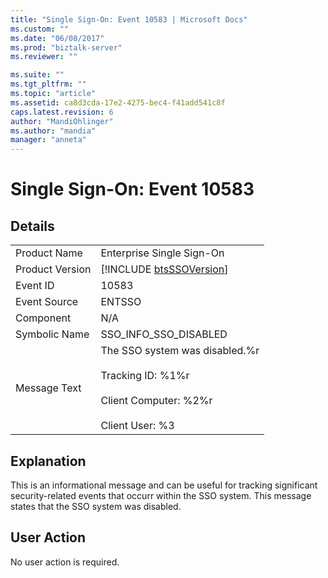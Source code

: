 ```yaml
---
title: "Single Sign-On: Event 10583 | Microsoft Docs"
ms.custom: ""
ms.date: "06/08/2017"
ms.prod: "biztalk-server"
ms.reviewer: ""

ms.suite: ""
ms.tgt_pltfrm: ""
ms.topic: "article"
ms.assetid: ca8d3cda-17e2-4275-bec4-f41add541c8f
caps.latest.revision: 6
author: "MandiOhlinger"
ms.author: "mandia"
manager: "anneta"
---
```

# Single Sign-On: Event 10583
## Details  
  
|                 |                                                                                                                            |
|-----------------|----------------------------------------------------------------------------------------------------------------------------|
|  Product Name   |                                                 Enterprise Single Sign-On                                                  |
| Product Version |                                [!INCLUDE [btsSSOVersion](../includes/btsssoversion-md.md)]                                 |
|    Event ID     |                                                           10583                                                            |
|  Event Source   |                                                           ENTSSO                                                           |
|    Component    |                                                            N/A                                                             |
|  Symbolic Name  |                                                   SSO_INFO_SSO_DISABLED                                                    |
|  Message Text   | The SSO system was disabled.%r<br /><br /> Tracking ID: %1%r<br /><br /> Client Computer: %2%r<br /><br /> Client User: %3 |
  
## Explanation  
 This is an informational message and can be useful for tracking significant security-related events that occurr within the SSO system. This message states that the SSO system was disabled.  
  
## User Action  
 No user action is required.